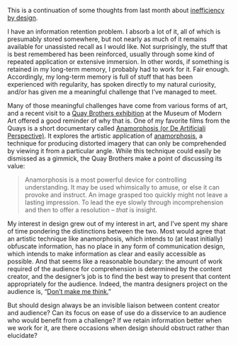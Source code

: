 

This is a continuation of some thoughts from last month about [inefficiency by
design](http://the-pastry-box-project.net/rob-weychert/2012-october-19/).

I have an information retention problem. I absorb a lot of it, all of which is presumably stored somewhere,
but not nearly as much of it remains available for unassisted recall as I would like. Not surprisingly, the
stuff that is best remembered has been reinforced, usually through some kind of repeated application or
extensive immersion. In other words, if something is retained in my long-term memory, I probably had to work
for it. Fair enough. Accordingly, my long-term memory is full of stuff that has been experienced with
regularity, has spoken directly to my natural curiosity, and/or has given me a meaningful challenge that
I’ve managed to meet.

Many of those meaningful challenges have come from various forms of art, and a recent visit to a [Quay
Brothers exhibition](http://www.moma.org/visit/calendar/exhibitions/1240) at the Museum of Modern Art offered
a good reminder of why that is. One of my favorite films from the Quays is a short documentary called
[Anamorphosis (or De Artificiali Perspective)](http://www.youtube.com/watch?v=5D80A04qmO0). It explores the
artistic application of [anamorphosis](http://en.wikipedia.org/wiki/Anamorphosis), a technique for producing
distorted imagery that can only be comprehended by viewing it from a particular angle. While this technique
could easily be dismissed as a gimmick, the Quay Brothers make a point of discussing its
value:

> Anamorphosis is a most powerful device for controlling understanding. It may
> be used whimsically to amuse, or else it can provoke and instruct. An image grasped too quickly might not
> leave a lasting impression. To lead the eye slowly through incomprehension and then to offer a resolution –
> *that* is insight.

My interest in design grew out of my interest in art, and I’ve spent my share of time pondering the
distinctions between the two. Most would agree that an artistic technique like anamorphosis, which intends to
(at least initially) obfuscate information, has no place in any form of communication design, which intends to
make information as clear and easily accessible as possible. And that seems like a reasonable boundary: the
amount of work required of the audience for comprehension is determined by the content creator, and the
designer’s job is to find the best way to present that content appropriately for the audience. Indeed, the
mantra designers project on the audience is, “[Don’t make me
think.](http://www.sensible.com/dmmt.html)”

But should design always be an invisible liaison between content creator and audience? Can its focus on ease
of use do a disservice to an audience who would benefit from a challenge? If we retain information better when
we work for it, are there occasions when design should obstruct rather than elucidate?